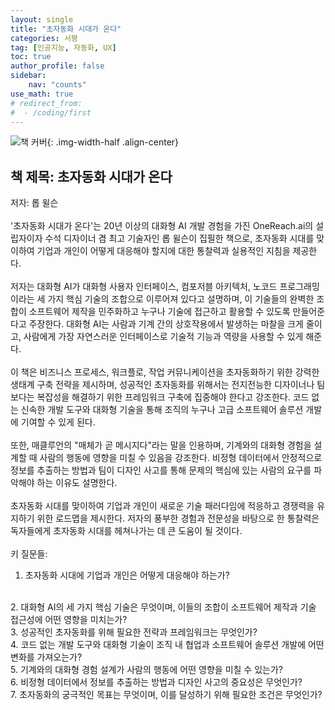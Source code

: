 ```yaml
---
layout: single
title: "초자동화 시대가 온다"
categories: 서평
tag: [인공지능, 자동화, UX]
toc: true
author_profile: false
sidebar:
    nav: "counts"
use_math: true
# redirect_from:
#  - /coding/first
---
```

![책 커버]({{site.url}}/assets/images/book-1.jpg){: .img-width-half .align-center}
## 책 제목: 초자동화 시대가 온다
저자: 롭 윌슨
<br><br>
'초자동화 시대가 온다'는 20년 이상의 대화형 AI 개발 경험을 가진 OneReach.ai의 설립자이자 수석 디자이너 겸 최고 기술자인 롭 윌슨이 집필한 책으로, 초자동화 시대를 맞이하여 기업과 개인이 어떻게 대응해야 할지에 대한 통찰력과 실용적인 지침을 제공한다.
<br><br>
저자는 대화형 AI가 대화형 사용자 인터페이스, 컴포저블 아키텍처, 노코드 프로그래밍이라는 세 가지 핵심 기술의 조합으로 이루어져 있다고 설명하며, 이 기술들의 완벽한 조합이 소프트웨어 제작을 민주화하고 누구나 기술에 접근하고 활용할 수 있도록 만들어준다고 주장한다. 대화형 AI는 사람과 기계 간의 상호작용에서 발생하는 마찰을 크게 줄이고, 사람에게 가장 자연스러운 인터페이스로 기술적 기능과 역량을 사용할 수 있게 해준다.
<br><br>
이 책은 비즈니스 프로세스, 워크플로, 작업 커뮤니케이션을 초자동화하기 위한 강력한 생태계 구축 전략을 제시하며, 성공적인 초자동화를 위해서는 전지전능한 디자이너나 팀보다는 복잡성을 해결하기 위한 프레임워크 구축에 집중해야 한다고 강조한다. 코드 없는 신속한 개발 도구와 대화형 기술을 통해 조직의 누구나 고급 소프트웨어 솔루션 개발에 기여할 수 있게 된다.
<br><br>
또한, 매클루언의 "매체가 곧 메시지다"라는 말을 인용하며, 기계와의 대화형 경험을 설계할 때 사람의 행동에 영향을 미칠 수 있음을 강조한다. 비정형 데이터에서 안정적으로 정보를 추출하는 방법과 팀이 디자인 사고를 통해 문제의 핵심에 있는 사람의 요구를 파악해야 하는 이유도 설명한다.
<br><br>
초자동화 시대를 맞이하여 기업과 개인이 새로운 기술 패러다임에 적응하고 경쟁력을 유지하기 위한 로드맵을 제시한다. 저자의 풍부한 경험과 전문성을 바탕으로 한 통찰력은 독자들에게 초자동화 시대를 헤쳐나가는 데 큰 도움이 될 것이다.
<br><br>
키 질문들:
1. 초자동화 시대에 기업과 개인은 어떻게 대응해야 하는가?
<br>
2. 대화형 AI의 세 가지 핵심 기술은 무엇이며, 이들의 조합이 소프트웨어 제작과 기술 접근성에 어떤 영향을 미치는가?
<br>
3. 성공적인 초자동화를 위해 필요한 전략과 프레임워크는 무엇인가?
<br>
4. 코드 없는 개발 도구와 대화형 기술이 조직 내 협업과 소프트웨어 솔루션 개발에 어떤 변화를 가져오는가?
<br>
5. 기계와의 대화형 경험 설계가 사람의 행동에 어떤 영향을 미칠 수 있는가?
<br>
6. 비정형 데이터에서 정보를 추출하는 방법과 디자인 사고의 중요성은 무엇인가?
<br>
7. 초자동화의 궁극적인 목표는 무엇이며, 이를 달성하기 위해 필요한 조건은 무엇인가?